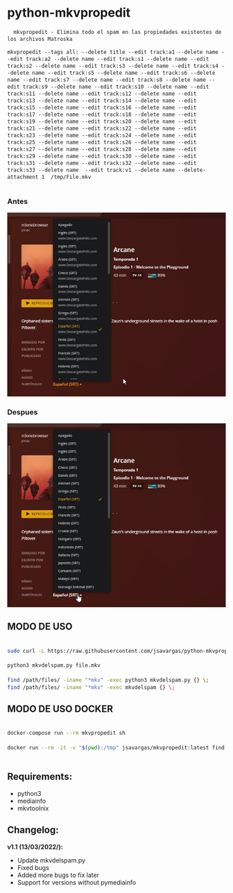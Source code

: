 # python-mkvpropedit

      mkvpropedit - Elimina todo el spam en las propiedades existentes de los archivos Matroska
```
mkvpropedit --tags all: --delete title --edit track:a1 --delete name --edit track:a2 --delete name --edit track:s1 --delete name --edit track:s2 --delete name --edit track:s3 --delete name --edit track:s4 --delete name --edit track:s5 --delete name --edit track:s6 --delete name --edit track:s7 --delete name --edit track:s8 --delete name --edit track:s9 --delete name --edit track:s10 --delete name --edit track:s11 --delete name --edit track:s12 --delete name --edit track:s13 --delete name --edit track:s14 --delete name --edit track:s15 --delete name --edit track:s16 --delete name --edit track:s17 --delete name --edit track:s18 --delete name --edit track:s19 --delete name --edit track:s20 --delete name --edit track:s21 --delete name --edit track:s22 --delete name --edit track:s23 --delete name --edit track:s24 --delete name --edit track:s25 --delete name --edit track:s26 --delete name --edit track:s27 --delete name --edit track:s28 --delete name --edit track:s29 --delete name --edit track:s30 --delete name --edit track:s31 --delete name --edit track:s32 --delete name --edit track:s33 --delete name  --edit track:v1 --delete name --delete-attachment 1  /tmp/File.mkv


```

### Antes 
![](images/ss_antes.png)

### Despues
![](images/ss_despues.png)
## MODO DE USO


```bash

sudo curl -L https://raw.githubusercontent.com/jsavargas/python-mkvpropedit/master/mkvdelspam/mkvdelspam.py -o /usr/local/bin/mkvdelspam && sudo chmod +x /usr/local/bin/mkvdelspam

python3 mkvdelspam.py file.mkv

find /path/files/ -iname "*mkv" -exec python3 mkvdelspam.py {} \;
find /path/files/ -iname "*mkv" -exec mkvdelspam {} \;

```

## MODO DE USO DOCKER


```bash

docker-compose run --rm mkvpropedit sh

docker run --rm -it -v "$(pwd):/tmp" jsavargas/mkvpropedit:latest find /tmp -iname "*mkv" -exec  mkvdelspam {} \;
 
 ```

## **Requirements:**
- python3
- mediainfo
- mkvtoolnix

## **Changelog:**

**v1.1 (13/03/2022/):**
- Update mkvdelspam.py
- Fixed bugs
- Added more bugs to fix later
- Support for versions without pymediainfo

